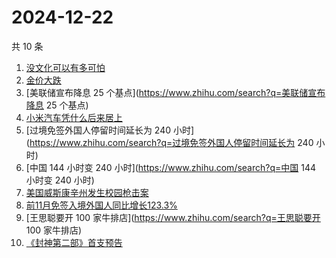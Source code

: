 # 2024-12-22

共 10 条

<!-- BEGIN ZHIHUSEARCH -->
<!-- 最后更新时间 Sun Dec 22 2024 08:39:10 GMT+0800 (China Standard Time) -->
1. [没文化可以有多可怕](https://www.zhihu.com/search?q=没文化可以有多可怕)
1. [金价大跌](https://www.zhihu.com/search?q=金价大跌)
1. [美联储宣布降息 25 个基点](https://www.zhihu.com/search?q=美联储宣布降息 25 个基点)
1. [小米汽车凭什么后来居上](https://www.zhihu.com/search?q=小米汽车凭什么后来居上)
1. [过境免签外国人停留时间延长为 240 小时](https://www.zhihu.com/search?q=过境免签外国人停留时间延长为 240 小时)
1. [中国 144 小时变 240 小时](https://www.zhihu.com/search?q=中国 144 小时变 240 小时)
1. [美国威斯康辛州发生校园枪击案](https://www.zhihu.com/search?q=美国威斯康辛州发生校园枪击案)
1. [前11月免签入境外国人同比增长123.3%](https://www.zhihu.com/search?q=前11月免签入境外国人同比增长123.3%)
1. [王思聪要开 100 家牛排店](https://www.zhihu.com/search?q=王思聪要开 100 家牛排店)
1. [《封神第二部》首支预告](https://www.zhihu.com/search?q=《封神第二部》首支预告)
<!-- END ZHIHUSEARCH -->
